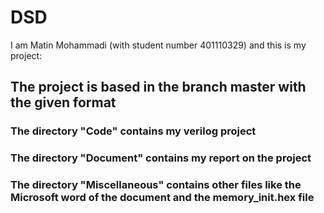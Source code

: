 # DSD
I am Matin Mohammadi (with student number 401110329) and this is my project:
## The project is based in the branch master with the given format
### The directory "Code" contains my verilog project
### The directory "Document" contains my report on the project
### The directory "Miscellaneous" contains other files like the Microsoft word of the document and the memory_init.hex file
